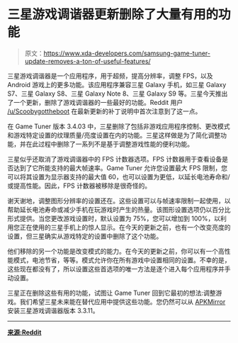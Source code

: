 # 三星游戏调谐器更新删除了大量有用的功能

> 原文：<https://www.xda-developers.com/samsung-game-tuner-update-removes-a-ton-of-useful-features/>

三星游戏调谐器是一个应用程序，用于超频，提高分辨率，调整 FPS，以及 Android 游戏上的更多功能。该应用程序兼容三星 Galaxy 手机，如三星 Galaxy S7、三星 Galaxy S8、三星 Galaxy Note 8、三星 Galaxy S9 等。三星今天推出了一个更新，删除了游戏调谐器的一些最好的功能。Reddit 用户 [/u/Scoobygottheboot](https://www.reddit.com/r/GalaxyS8/comments/8pkcgn/psa_game_tuner_is_having_feature_removed_again) 在最新更新的补丁说明中首次注意到了这一点。

在 Game Tuner 版本 3.4.03 中，三星删除了包括非游戏应用程序控制、更改模式和游戏特定设置的纹理质量/亮度设置在内的功能。三星这样做是为了简化调整功能，并在此过程中删除了一系列不是基于调整游戏性能的便利功能。

三星似乎还取消了游戏调谐器中的 FPS 计数器选项。FPS 计数器用于查看设备是否达到了它所能支持的最大帧速率。Game Tuner 允许您设置最大 FPS 限制，您可以将其设置为显示器支持的最大值 60，也可以设置为更低，以延长电池寿命和/或提高性能。因此，FPS 计数器被移除是很奇怪的。

谢天谢地，调整图形分辨率的设置还在。这些设置可以与帧速率限制一起使用，以帮助延长电池寿命或减少手机在玩游戏时产生的热量。该图形设置选项仍以百分比形式提供。当您更改游戏设置时，默认设置为 75%，您可以增加到 100%，以利用您正在使用的三星手机上的惊人显示。在今天的更新之前，也有一个改变亮度的设置，但三星确实从游戏特定的设置中删除了这个功能。

他们移除的另一个功能是改变模式的能力。在今天的更新之前，你可以有一个高性能模式，电池节省，等等。模式允许你在所有游戏中设置相同的设置。不幸的是，这些现在都没有了，所以设置这些首选项的唯一方法是逐个进入每个应用程序并手动设置。

三星正在删除这些有用的功能，试图让 Game Tuner 回到它最初的想法:调整游戏。我们希望三星未来能在替代应用中提供这些功能。您仍然可以从 [APKMirror](https://www.apkmirror.com/apk/samsung-electronics-co-ltd/samsung-game-tuner-for-game-launcher/samsung-game-tuner-for-game-launcher-3-3-11-release/) 安装三星游戏调谐器版本 3.3.11。

* * *

[**来源:Reddit**](https://www.reddit.com/r/GalaxyS8/comments/8pkcgn/psa_game_tuner_is_having_feature_removed_again/)